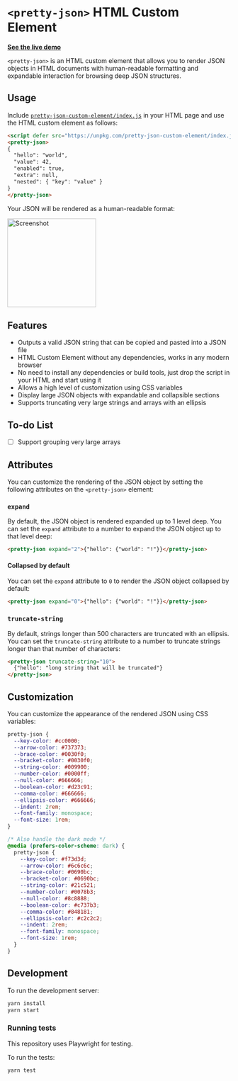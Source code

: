 # `<pretty-json>` HTML Custom Element

[**See the live demo**](https://azimi.me/pretty-json/)

`<pretty-json>` is an HTML custom element that allows you to render JSON objects in HTML documents with human-readable formatting and expandable interaction for browsing deep JSON structures.

## Usage

Include [`pretty-json-custom-element/index.js`](https://github.com/mohsen1/pretty-json/blob/main/index.js) in your HTML page and use the HTML custom element as follows:

<!-- prettier-ignore-start -->
```html
<script defer src="https://unpkg.com/pretty-json-custom-element/index.js"></script>
<pretty-json>
{
  "hello": "world",
  "value": 42,
  "enabled": true,
  "extra": null,
  "nested": { "key": "value" }
}
</pretty-json>
````
<!-- prettier-ignore-end -->

Your JSON will be rendered as a human-readable format:

<picture>
  <source media="(prefers-color-scheme: dark)" srcset="https://github.com/mohsen1/pretty-json/raw/main/screenshot-dark.png" />
  <source media="(prefers-color-scheme: light)" srcset="https://github.com/mohsen1/pretty-json/raw/main/screenshot.png" />
  <img src="https://github.com/mohsen1/pretty-json/raw/main/screenshot.png" alt="Screenshot" width="200px" />
</picture>

## Features

- Outputs a valid JSON string that can be copied and pasted into a JSON file
- HTML Custom Element without any dependencies, works in any modern browser
- No need to install any dependencies or build tools, just drop the script in your HTML and start using it
- Allows a high level of customization using CSS variables
- Display large JSON objects with expandable and collapsible sections
- Supports truncating very large strings and arrays with an ellipsis

## To-do List

- [ ] Support grouping very large arrays

## Attributes

You can customize the rendering of the JSON object by setting the following attributes on the `<pretty-json>` element:

### `expand`

By default, the JSON object is rendered expanded up to 1 level deep. You can set the `expand` attribute to a number to expand the JSON object up to that level deep:

```html
<pretty-json expand="2">{"hello": {"world": "!"}}</pretty-json>
```

#### Collapsed by default

You can set the `expand` attribute to `0` to render the JSON object collapsed by default:

```html
<pretty-json expand="0">{"hello": {"world": "!"}}</pretty-json>
```

### `truncate-string`

By default, strings longer than 500 characters are truncated with an ellipsis. You can set the `truncate-string` attribute to a number to truncate strings longer than that number of characters:

```html
<pretty-json truncate-string="10">
  {"hello": "long string that will be truncated"}
</pretty-json>
```

## Customization

You can customize the appearance of the rendered JSON using CSS variables:

```css
pretty-json {
  --key-color: #cc0000;
  --arrow-color: #737373;
  --brace-color: #0030f0;
  --bracket-color: #0030f0;
  --string-color: #009900;
  --number-color: #0000ff;
  --null-color: #666666;
  --boolean-color: #d23c91;
  --comma-color: #666666;
  --ellipsis-color: #666666;
  --indent: 2rem;
  --font-family: monospace;  
  --font-size: 1rem;  
}

/* Also handle the dark mode */
@media (prefers-color-scheme: dark) {
  pretty-json {
    --key-color: #f73d3d;
    --arrow-color: #6c6c6c;
    --brace-color: #0690bc;
    --bracket-color: #0690bc;
    --string-color: #21c521;
    --number-color: #0078b3;
    --null-color: #8c8888;
    --boolean-color: #c737b3;
    --comma-color: #848181;
    --ellipsis-color: #c2c2c2;
    --indent: 2rem;
    --font-family: monospace;
    --font-size: 1rem;
  }
}
```

## Development

To run the development server:

```bash
yarn install
yarn start
```

### Running tests

This repository uses Playwright for testing.

To run the tests:

```bash
yarn test
```
